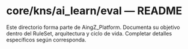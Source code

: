 # core/kns/ai_learn/eval — README

Este directorio forma parte de AingZ_Platform. Documenta su objetivo dentro del RuleSet, arquitectura y ciclo de vida. Completar detalles específicos según corresponda.
